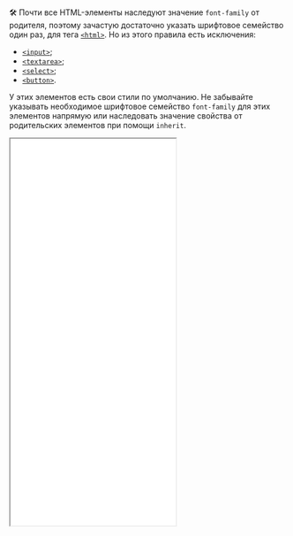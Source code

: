🛠 Почти все HTML-элементы наследуют значение `font-family` от родителя, поэтому зачастую достаточно указать шрифтовое семейство один раз, для тега [`<html>`](/html/html/). Но из этого правила есть исключения:

- [`<input>`](/html/input);
- [`<textarea>`](/html/textarea);
- [`<select>`](/html/select);
- [`<button>`](/html/button).

У этих элементов есть свои стили по умолчанию. Не забывайте указывать необходимое шрифтовое семейство `font-family` для этих элементов напрямую или наследовать значение свойства от родительских элементов при помощи `inherit`.

<iframe title="Наследование свойства font-family" src="../demos/inheritance/" height="700"></iframe>
